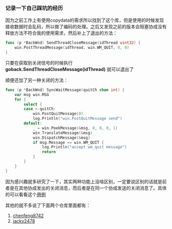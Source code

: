 ### 记录一下自己踩坑的经历

因为之前工作上有使用copydata的需求所以找到了这个库，但是使用的时候发现接收数据时会乱码，所以做了编码的处理。之后又发现之前的版本会阻塞协成没有释放方法不符合我的使用需求，然后补上了退出的方法：
```go
func (p *BackWnd) SendThreadCloseMessage(idThread uint32) {
	win.PostThreadMessage(idThread, win.WM_QUIT, 0, 0)
}
```
只要在获取到关闭信号的时候执行 **goback.SendThreadCloseMessage(idThread)** 就可以退出了

顺便还加了另一种关闭的方法：
```go
func (p *BackWnd) SyncWaitMessage(quitCh chan int) {
    var msg win.MSG
    for {
        select {
        case <-quitCh:
            win.PostQuitMessage(0)
            log.Println("win.PostQuitMessage send")
        default:
            _ = win.PeekMessage(&msg, 0, 0, 0, 1)
            win.TranslateMessage(&msg)
            win.DispatchMessage(&msg)
            if msg.Message == win.WM_QUIT {
                log.Println("accept wm_quit message")
                return
            }
        }
    }
}
```
因为感兴趣就多研究了一下，其实两种功能上没啥区别，一定要说区别的话就是前者是在其他协成发出的关闭消息，而后者是在同一个协成发送的关闭消息了。具体的可以看看这个[用例](https://github.com/fanyiguang/Copydata/blob/master/go/src/example/main.go)

其他的就不多说了下面两个仓库里面都有：
1. [chenfeng8742](https://github.com/chenfeng8742/goback)
2. [jacky2478](https://github.com/jacky2478/goback)


